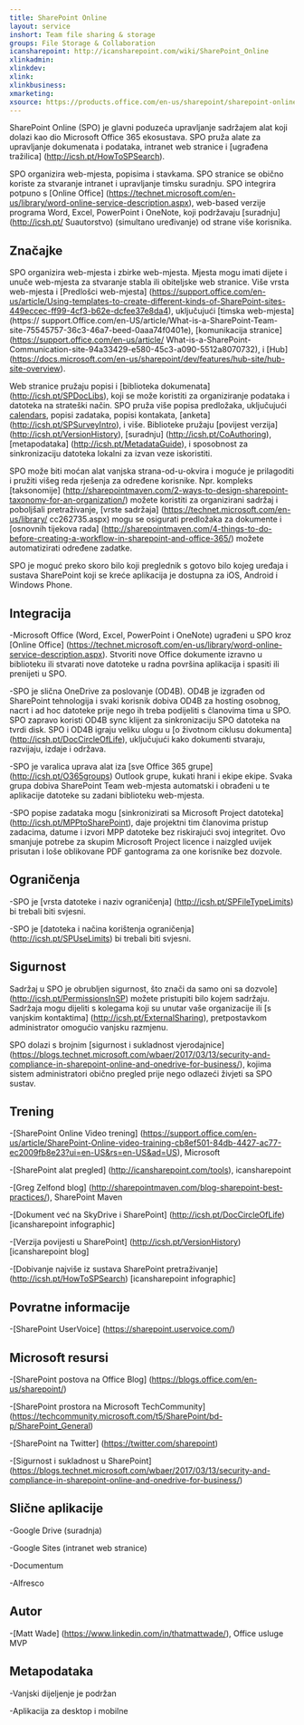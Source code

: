 ```yaml
---
title: SharePoint Online
layout: service
inshort: Team file sharing & storage
groups: File Storage & Collaboration
icansharepoint: http://icansharepoint.com/wiki/SharePoint_Online
xlinkadmin: 
xlinkdev: 
xlink: 
xlinkbusiness: 
xmarketing: 
xsource: https://products.office.com/en-us/sharepoint/sharepoint-online-collaboration-software
---
```


SharePoint Online (SPO) je glavni poduzeća upravljanje sadržajem alat koji dolazi kao dio Microsoft Office 365 ekosustava. SPO pruža alate za upravljanje dokumenata i podataka, intranet web stranice i [ugrađena tražilica] (http://icsh.pt/HowToSPSearch).

SPO organizira web-mjesta, popisima i stavkama. SPO stranice se obično koriste za stvaranje intranet i upravljanje timsku suradnju. SPO integrira potpuno s [Online Office] (https://technet.microsoft.com/en-us/library/word-online-service-description.aspx), web-based verzije programa Word, Excel, PowerPoint i OneNote, koji podržavaju [suradnju] (http://icsh.pt/ Suautorstvo) (simultano uređivanje) od strane više korisnika.

Značajke
---------

SPO organizira web-mjesta i zbirke web-mjesta. Mjesta mogu imati dijete i unuče web-mjesta za stvaranje stabla ili obiteljske web stranice. Više vrsta web-mjesta i [Predlošci web-mjesta] (https://support.office.com/en-us/article/Using-templates-to-create-different-kinds-of-SharePoint-sites-449eccec-ff99-4cf3-b62e-dcfee37e8da4), uključujući [timska web-mjesta] (https:// support.Office.com/en-US/article/What-is-a-SharePoint-Team-site-75545757-36c3-46a7-beed-0aaa74f0401e), [komunikacija stranice] (https://support.office.com/en-us/article/ What-is-a-SharePoint-Communication-site-94a33429-e580-45c3-a090-5512a8070732), i [Hub] (https://docs.microsoft.com/en-us/sharepoint/dev/features/hub-site/hub-site-overview).

Web stranice pružaju popisi i [biblioteka dokumenata] (http://icsh.pt/SPDocLibs), koji se može koristiti za organiziranje podataka i datoteka na strateški način. SPO pruža više popisa predložaka, uključujući [calendars](https//icsh.pt/SPCalendars), popisi zadataka, popisi kontakata, [anketa] (http://icsh.pt/SPSurveyIntro), i više. Biblioteke pružaju [povijest verzija] (http://icsh.pt/VersionHistory), [suradnju] (http://icsh.pt/CoAuthoring), [metapodataka] (http://icsh.pt/MetadataGuide), i sposobnost za sinkronizaciju datoteka lokalni za izvan veze iskoristiti.

SPO može biti moćan alat vanjska strana-od-u-okvira i moguće je prilagoditi i pružiti višeg reda rješenja za određene korisnike. Npr. kompleks [taksonomije] (http://sharepointmaven.com/2-ways-to-design-sharepoint-taxonomy-for-an-organization/) možete koristiti za organizirani sadržaj i poboljšali pretraživanje, [vrste sadržaja] (https://technet.microsoft.com/en-us/library/ cc262735.aspx) mogu se osigurati predložaka za dokumente i [osnovnih tijekova rada] (http://sharepointmaven.com/4-things-to-do-before-creating-a-workflow-in-sharepoint-and-office-365/) možete automatizirati određene zadatke.

SPO je moguć preko skoro bilo koji preglednik s gotovo bilo kojeg uređaja i sustava SharePoint koji se kreće aplikacija je dostupna za iOS, Android i Windows Phone.

Integracija
---------

-Microsoft Office (Word, Excel, PowerPoint i OneNote) ugrađeni u SPO kroz [Online Office] (https://technet.microsoft.com/en-us/library/word-online-service-description.aspx). Stvoriti nove Office dokumente izravno u biblioteku ili stvarati nove datoteke u radna površina aplikacija i spasiti ili prenijeti u SPO.

-SPO je slična OneDrive za poslovanje (OD4B). OD4B je izgrađen od SharePoint tehnologija i svaki korisnik dobiva OD4B za hosting osobnog, nacrt i ad hoc datoteke prije nego ih treba podijeliti s članovima tima u SPO. SPO zapravo koristi OD4B sync klijent za sinkronizaciju SPO datoteka na tvrdi disk. SPO i OD4B igraju veliku ulogu u [o životnom ciklusu dokumenta] (http://icsh.pt/DocCircleOfLife), uključujući kako dokumenti stvaraju, razvijaju, izdaje i održava.

-SPO je varalica uprava alat iza [sve Office 365 grupe] (http://icsh.pt/O365groups) Outlook grupe, kukati hrani i ekipe ekipe. Svaka grupa dobiva SharePoint Team web-mjesta automatski i obrađeni u te aplikacije datoteke su zadani biblioteku web-mjesta.

-SPO popise zadataka mogu [sinkronizirati sa Microsoft Project datoteka] (http://icsh.pt/MPPtoSharePoint), daje projektni tim članovima pristup zadacima, datume i izvori MPP datoteke bez riskirajući svoj integritet. Ovo smanjuje potrebe za skupim Microsoft Project licence i naizgled uvijek prisutan i loše oblikovane PDF gantograma za one korisnike bez dozvole.

Ograničenja
---------

-SPO je [vrsta datoteke i naziv ograničenja] (http://icsh.pt/SPFileTypeLimits) bi trebali biti svjesni.

-SPO je [datoteka i načina korištenja ograničenja] (http://icsh.pt/SPUseLimits) bi trebali biti svjesni.

Sigurnost
---------

Sadržaj u SPO je obrubljen sigurnost, što znači da samo oni sa dozvole] (http://icsh.pt/PermissionsInSP) možete pristupiti bilo kojem sadržaju. Sadržaja mogu dijeliti s kolegama koji su unutar vaše organizacije ili [s vanjskim kontaktima] (http://icsh.pt/ExternalSharing), pretpostavkom administrator omogućio vanjsku razmjenu.

SPO dolazi s brojnim [sigurnost i sukladnost vjerodajnice] (https://blogs.technet.microsoft.com/wbaer/2017/03/13/security-and-compliance-in-sharepoint-online-and-onedrive-for-business/), kojima sistem administratori obično pregled prije nego odlazeći živjeti sa SPO sustav.

Trening
---------

-[SharePoint Online Video trening] (https://support.office.com/en-us/article/SharePoint-Online-video-training-cb8ef501-84db-4427-ac77-ec2009fb8e23?ui=en-US&rs=en-US&ad=US), Microsoft

-[SharePoint alat pregled] (http://icansharepoint.com/tools), icansharepoint

-[Greg Zelfond blog] (http://sharepointmaven.com/blog-sharepoint-best-practices/), SharePoint Maven

-[Dokument već na SkyDrive i SharePoint] (http://icsh.pt/DocCircleOfLife) \[icansharepoint
    infographic\]

-[Verzija povijesti u SharePoint] (http://icsh.pt/VersionHistory)
    \[icansharepoint blog\]

-[Dobivanje najviše iz sustava SharePoint
    pretraživanje] (http://icsh.pt/HowToSPSearch) \[icansharepoint infographic\]

Povratne informacije
---------

-[SharePoint UserVoice] (https://sharepoint.uservoice.com/)

Microsoft resursi
---------

-[SharePoint postova na Office Blog] (https://blogs.office.com/en-us/sharepoint/)

-[SharePoint prostora na Microsoft TechCommunity] (https://techcommunity.microsoft.com/t5/SharePoint/bd-p/SharePoint_General)

-[SharePoint na Twitter] (https://twitter.com/sharepoint)

-[Sigurnost i sukladnost u SharePoint] (https://blogs.technet.microsoft.com/wbaer/2017/03/13/security-and-compliance-in-sharepoint-online-and-onedrive-for-business/)


Slične aplikacije
--------------------

-Google Drive (suradnja)

-Google Sites (intranet web stranice)

-Documentum

-Alfresco

Autor
---------

-[Matt Wade] (https://www.linkedin.com/in/thatmattwade/), Office usluge MVP

Metapodataka
--------

-Vanjski dijeljenje je podržan

-Aplikacija za desktop i mobilne

